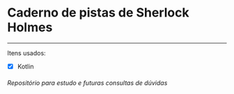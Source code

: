 # Caderno de pistas de Sherlock Holmes
***
Itens usados: 
- [x] Kotlin
###### Repositório para estudo e futuras consultas de dúvidas

